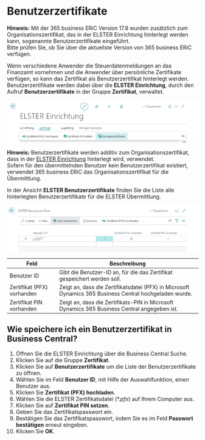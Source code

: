 # Benutzerzertifikate

<div class="alert alert-info">
    <i class="fa-duotone fa-thin fa-lightbulb fa-lg" style="--fa-secondary-color: #00b7c3; --fa-primary-color: #111111;"></i> <strong>Hinweis:</strong> Mit der 365 business ERiC Version 17.8 wurden zusätzlich zum Organisationszertifikat, das in der ELSTER Einrichtung hinterlegt werden kann, sogenannte Benutzerzertifikate eingeführt.<br>Bitte prüfen Sie, ob Sie über die aktuellste Version von 365 business ERiC verfügen.
</div>

Wenn verschiedene Anwender die Steuerdatenmeldungen an das Finanzamt vornehmen und die Anwender über persönliche Zertifikate verfügen, so kann das Zertifikat als Benutzerzertifikat hinterlegt werden. Benutzerzertifikate werden dabei über die **ELSTER Einrichtung**, durch den Aufruf **Benutzerzertifikate** in der Gruppe **Zertifikat**, verwaltet.

![Aktion - Benutzerzertifikate](/assets/images/365-business-eric/user-certificates-action.png)

<div class="alert alert-info">
    <i class="fa-duotone fa-thin fa-lightbulb fa-lg" style="--fa-secondary-color: #00b7c3; --fa-primary-color: #111111;"></i> <strong>Hinweis:</strong> Benutzerzertifikate werden additiv zum Organisationszertifikat, dass in der <a href="setup.md">ELSTER Einrichtung</a> hinterlegt wird, verwendet.<br>Sofern für den übermittelnden Benutzer kein Benutzerzertifikat existiert, verwendet 365 business ERiC das Organisationszertifikat für die Übermittlung.
</div>

In der Ansicht **ELSTER Benutzerzertifikate** finden Sie die Liste alle hinterlegten Benutzerzertifikate für die ELSTER Übermittlung.

![Ansicht - ELSTER Benutzerzertifikate](/assets/images/365-business-eric/user-certificates.png)

| Feld | Beschreibung | 
| --- | --- |
| Benutzer ID | Gibt die Benutzer-ID an, für die das Zertifikat gespeichert werden soll. | 
| Zertifikat (PFX) vorhanden | Zeigt an, dass die Zertifikatsdatei (PFX) in Microsoft Dynamics 365 Business Central hochgeladen wurde. |
| Zertifikat PIN vorhanden | Zeigt an, dass die Zertifikats-PIN in Microsoft Dynamics 365 Business Central angegeben ist. |

## Wie speichere ich ein Benutzerzertifikat in Business Central?
1. Öffnen Sie die ELSTER Einrichtung über die Business Central Suche.
2. Klicken Sie auf die Gruppe **Zertifikat**.
3. Klicken Sie auf **Benutzerzertifikate** um die Liste der Benutzerzertifikate zu öffnen.
4. Wählen Sie im Feld **Benutzer ID**, mit Hilfe der Auswahlfunktion, einen Benutzer aus.
5. Klicken Sie **Zertifikat (PFX) hochladen**.
6. Wählen Sie die ELSTER Zertifikatsdatei (_*.pfx_) auf Ihrem Computer aus.
7. Klicken Sie auf **Zertifikat PIN setzen**.
8. Geben Sie das Zertifikatspasswort ein.
9. Bestätigen Sie das Zertifikatspasswort, indem Sie es im Feld **Passwort bestätigen** erneut eingeben.
10. Klicken Sie **OK**.

